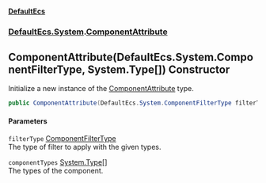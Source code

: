#### [DefaultEcs](./index.md 'index')
### [DefaultEcs.System](./DefaultEcs-System.md 'DefaultEcs.System').[ComponentAttribute](./DefaultEcs-System-ComponentAttribute.md 'DefaultEcs.System.ComponentAttribute')
## ComponentAttribute(DefaultEcs.System.ComponentFilterType, System.Type[]) Constructor
Initialize a new instance of the [ComponentAttribute](./DefaultEcs-System-ComponentAttribute.md 'DefaultEcs.System.ComponentAttribute') type.  
```csharp
public ComponentAttribute(DefaultEcs.System.ComponentFilterType filterType, params System.Type[] componentTypes);
```
#### Parameters
<a name='DefaultEcs-System-ComponentAttribute-ComponentAttribute(DefaultEcs-System-ComponentFilterType_System-Type--)-filterType'></a>
`filterType` [ComponentFilterType](./DefaultEcs-System-ComponentFilterType.md 'DefaultEcs.System.ComponentFilterType')  
The type of filter to apply with the given types.  
  
<a name='DefaultEcs-System-ComponentAttribute-ComponentAttribute(DefaultEcs-System-ComponentFilterType_System-Type--)-componentTypes'></a>
`componentTypes` [System.Type](https://docs.microsoft.com/en-us/dotnet/api/System.Type 'System.Type')[[]](https://docs.microsoft.com/en-us/dotnet/api/System.Array 'System.Array')  
The types of the component.  
  
